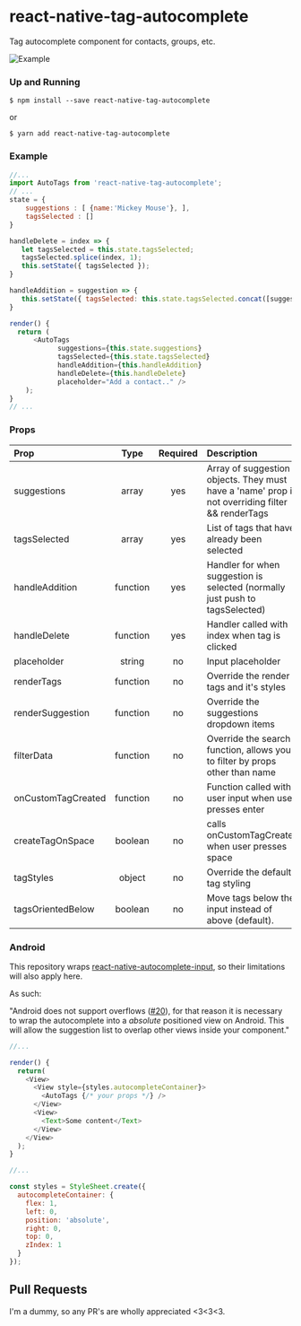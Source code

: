 # react-native-tag-autocomplete

Tag autocomplete component for contacts, groups, etc.

![Example](https://raw.githubusercontent.com/JoeRoddy/react-native-tag-autocomplete/master/tag.gif)

### Up and Running

```shell
$ npm install --save react-native-tag-autocomplete
```
or
```shell
$ yarn add react-native-tag-autocomplete
```

### Example

```javascript
//...
import AutoTags from 'react-native-tag-autocomplete';
// ...
state = {
    suggestions : [ {name:'Mickey Mouse'}, ],
    tagsSelected : []
}

handleDelete = index => {
   let tagsSelected = this.state.tagsSelected;
   tagsSelected.splice(index, 1);
   this.setState({ tagsSelected });
}

handleAddition = suggestion => {
   this.setState({ tagsSelected: this.state.tagsSelected.concat([suggestion]) });
}

render() {
  return (
      <AutoTags
            suggestions={this.state.suggestions}
            tagsSelected={this.state.tagsSelected}
            handleAddition={this.handleAddition}
            handleDelete={this.handleDelete}
            placeholder="Add a contact.." />
    );
}
// ...
```

### Props

| Prop               |   Type   | Required | Description                                                                                      |
| :----------------- | :------: | :------: | :----------------------------------------------------------------------------------------------- |
| suggestions        |  array   |   yes    | Array of suggestion objects. They must have a 'name' prop if not overriding filter && renderTags |
| tagsSelected       |  array   |   yes    | List of tags that have already been selected                                                     |
| handleAddition     | function |   yes    | Handler for when suggestion is selected (normally just push to tagsSelected)                     |
| handleDelete       | function |   yes    | Handler called with index when tag is clicked                                                    |
| placeholder        |  string  |    no    | Input placeholder                                                                                |
| renderTags         | function |    no    | Override the render tags and it's styles                                                         |
| renderSuggestion   | function |    no    | Override the suggestions dropdown items                                                          |
| filterData         | function |    no    | Override the search function, allows you to filter by props other than name                      |
| onCustomTagCreated | function |    no    | Function called with user input when user presses enter                                          |
| createTagOnSpace   | boolean  |    no    | calls onCustomTagCreated when user presses space                                                 |
| tagStyles          |  object  |    no    | Override the default tag styling                                                                 |
| tagsOrientedBelow  | boolean  |    no    | Move tags below the input instead of above (default).                                            |

### Android

This repository wraps [react-native-autocomplete-input](https://github.com/l-urence/react-native-autocomplete-input), so their limitations will also apply here.

As such:

"Android does not support overflows ([#20](https://github.com/l-urence/react-native-autocomplete-input/issues/20)), for that reason it is necessary to wrap the autocomplete into a _absolute_ positioned view on Android. This will allow the suggestion list to overlap other views inside your component."

```javascript
//...

render() {
  return(
    <View>
      <View style={styles.autocompleteContainer}>
        <AutoTags {/* your props */} />
      </View>
      <View>
        <Text>Some content</Text>
      </View>
    </View>
  );
}

//...

const styles = StyleSheet.create({
  autocompleteContainer: {
    flex: 1,
    left: 0,
    position: 'absolute',
    right: 0,
    top: 0,
    zIndex: 1
  }
});
```


## Pull Requests

I'm a dummy, so any PR's are wholly appreciated <3<3<3.
